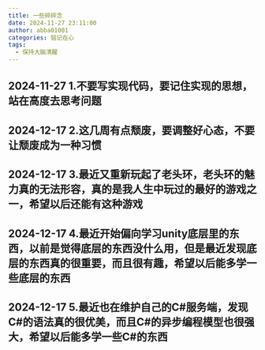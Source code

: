 ```yaml
---
title: 一些碎碎念
date: 2024-11-27 23:11:00
author: abba01001
categories: 铭记在心
tags:
  - 保持大脑清醒
---
```


## 2024-11-27 1.不要写实现代码，要记住实现的思想，站在高度去思考问题
## 2024-12-17 2.这几周有点颓废，要调整好心态，不要让颓废成为一种习惯
## 2024-12-17 3.最近又重新玩起了老头环，老头环的魅力真的无法形容，真的是我人生中玩过的最好的游戏之一，希望以后还能有这种游戏
## 2024-12-17 4.最近开始偏向学习unity底层里的东西，以前是觉得底层的东西没什么用，但是最近发现底层的东西真的很重要，而且很有趣，希望以后能多学一些底层的东西
## 2024-12-17 5.最近也在维护自己的C#服务端，发现C#的语法真的很优美，而且C#的异步编程模型也很强大，希望以后能多学一些C#的东西
